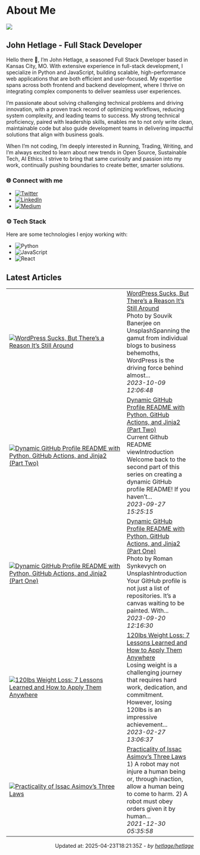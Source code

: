 # About Me
![](https://komarev.com/ghpvc/?username=hetlage&label=PROFILE+VISITS&color=blue&style=for-the-badge")
## John Hetlage - Full Stack Developer 

Hello there 👋, I’m John Hetlage, a seasoned Full Stack Developer based in Kansas City, 
MO. With extensive experience in full-stack development, I specialize in Python and JavaScript, building 
scalable, high-performance web applications that are both efficient and user-focused. My expertise spans across both frontend and 
backend development, where I thrive on integrating complex components to deliver seamless user experiences.

I’m passionate about solving challenging technical problems and driving innovation, with a proven track record of optimizing workflows, 
reducing system complexity, and leading teams to success. My strong technical proficiency, paired with leadership skills, enables me to 
not only write clean, maintainable code but also guide development teams in delivering impactful solutions that align with business goals.

When I’m not coding, I’m deeply interested in Running, Trading, Writing, and I’m always excited to learn about new trends 
in Open Source, Sustainable Tech, AI Ethics. I strive to bring that same curiosity and passion into my work, continually pushing boundaries 
to create better, smarter solutions.

### 🌐 Connect with me
- [![Twitter](https://img.shields.io/badge/Twitter-1DA1F2?style=for-the-badge&logo=twitter&logoColor=white)](https://twitter.com/j_hetlage)
- [![LinkedIn](https://img.shields.io/badge/LinkedIn-0077B5?style=for-the-badge&logo=linkedin&logoColor=white)](https://linkedin.com/in/john-hetlage)
- [![Medium](https://img.shields.io/badge/Medium-12100E?style=for-the-badge&logo=medium&logoColor=white)](https://medium.com/@jhetlage)

### ⚙️ Tech Stack
Here are some technologies I enjoy working with:
- ![Python](https://img.shields.io/badge/-Python-05122A?style=flat&logo=Python)
- ![JavaScript](https://img.shields.io/badge/-JavaScript-05122A?style=flat&logo=JavaScript)
- ![React](https://img.shields.io/badge/-React-05122A?style=flat&logo=React)


## Latest Articles

<table>
  <tbody>
    <tr>
      <td width="300px">
        <a href="https://jhetlage.medium.com/wordpress-sucks-but-theres-a-reason-it-s-still-around-d0e24eadcd4f?source=rss-2a081aae2f7c------2">
        <img src="https://cdn-images-1.medium.com/max/1024/1*_wC0oDHOHA71bJtzK2d9Tg.png" alt="WordPress Sucks, But There’s a Reason It’s Still Around"></a>
      </td>
      <td>
        <a href="https://jhetlage.medium.com/wordpress-sucks-but-theres-a-reason-it-s-still-around-d0e24eadcd4f?source=rss-2a081aae2f7c------2">WordPress Sucks, But There’s a Reason It’s Still Around</a>
        <div>Photo by Souvik Banerjee on UnsplashSpanning the gamut from individual blogs to business behemoths, WordPress is the driving force behind almost...</div>
        <div><i>2023-10-09 12:06:48</i></div>
      </td>
    </tr>
    <tr>
      <td width="300px">
        <a href="https://python.plainenglish.io/dynamic-github-profile-readme-with-python-github-actions-and-jinja2-part-two-2f0e65322881?source=rss-2a081aae2f7c------2">
        <img src="https://cdn-images-1.medium.com/max/1024/1*bNizzwwRlHzl2ECUiw-RVA.png" alt="Dynamic GitHub Profile README with Python, GitHub Actions, and Jinja2 (Part Two)"></a>
      </td>
      <td>
        <a href="https://python.plainenglish.io/dynamic-github-profile-readme-with-python-github-actions-and-jinja2-part-two-2f0e65322881?source=rss-2a081aae2f7c------2">Dynamic GitHub Profile README with Python, GitHub Actions, and Jinja2 (Part Two)</a>
        <div>Current Github README viewIntroduction Welcome back to the second part of this series on creating a dynamic GitHub profile README! If you haven’t...</div>
        <div><i>2023-09-27 15:25:15</i></div>
      </td>
    </tr>
    <tr>
      <td width="300px">
        <a href="https://python.plainenglish.io/dynamic-github-profile-readme-with-python-github-actions-and-jinja2-part-one-5958c57e5c45?source=rss-2a081aae2f7c------2">
        <img src="https://cdn-images-1.medium.com/max/1024/1*J3O-uLRuQBiWpjiv9rfcqg.png" alt="Dynamic GitHub Profile README with Python, GitHub Actions, and Jinja2 (Part One)"></a>
      </td>
      <td>
        <a href="https://python.plainenglish.io/dynamic-github-profile-readme-with-python-github-actions-and-jinja2-part-one-5958c57e5c45?source=rss-2a081aae2f7c------2">Dynamic GitHub Profile README with Python, GitHub Actions, and Jinja2 (Part One)</a>
        <div>Photo by Roman Synkevych on UnsplashIntroduction Your GitHub profile is not just a list of repositories. It’s a canvas waiting to be painted. With...</div>
        <div><i>2023-09-20 12:16:30</i></div>
      </td>
    </tr>
    <tr>
      <td width="300px">
        <a href="https://jhetlage.medium.com/120lbs-weight-loss-7-lessons-learned-and-how-to-apply-them-anywhere-8da21f3d9cbe?source=rss-2a081aae2f7c------2">
        <img src="https://cdn-images-1.medium.com/max/1024/1*ACtODNt2HSneLe8aSAtgrQ.png" alt="120lbs Weight Loss: 7 Lessons Learned and How to Apply Them Anywhere"></a>
      </td>
      <td>
        <a href="https://jhetlage.medium.com/120lbs-weight-loss-7-lessons-learned-and-how-to-apply-them-anywhere-8da21f3d9cbe?source=rss-2a081aae2f7c------2">120lbs Weight Loss: 7 Lessons Learned and How to Apply Them Anywhere</a>
        <div>Losing weight is a challenging journey that requires hard work, dedication, and commitment. However, losing 120lbs is an impressive achievement...</div>
        <div><i>2023-02-27 13:06:37</i></div>
      </td>
    </tr>
    <tr>
      <td width="300px">
        <a href="https://jhetlage.medium.com/practicality-of-issac-asimovs-three-laws-9bfe5b268b41?source=rss-2a081aae2f7c------2">
        <img src="https://cdn-images-1.medium.com/max/1024/1*DMCPplmF03o5nNbovbrL8A.jpeg" alt="Practicality of Issac Asimov’s Three Laws"></a>
      </td>
      <td>
        <a href="https://jhetlage.medium.com/practicality-of-issac-asimovs-three-laws-9bfe5b268b41?source=rss-2a081aae2f7c------2">Practicality of Issac Asimov’s Three Laws</a>
        <div>1) A robot may not injure a human being or, through inaction, allow a human being to come to harm. 2) A robot must obey orders given it by human...</div>
        <div><i>2021-12-30 05:35:58</i></div>
      </td>
    </tr></tbody>
</table>


<div align="right">

Updated at: 2025-04-23T18:21:35Z - *by [hetlage/hetlage](https://github.com/hetlage/hetlage)*

</div>

